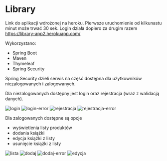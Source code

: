 # Library

Link do aplikacji wdrożonej na heroku. Pierwsze uruchomienie od kilkunastu minut może trwać 30 sek. Login działa dopiero za drugim razem
https://library-app2.herokuapp.com/


Wykorzystano:
- Spring Boot
- Maven
- Thymeleaf
- Spring Security

Spring Security dzieli serwis na część dostępna dla użytkowników niezalogowanych i zalogowanych.

Dla niezalogowanych dostępny jest login oraz rejestracja (wraz z walidacją danych).


![login](https://iili.io/HPk5iX.png)
![login-error](https://iili.io/HPkAxI.png)
![rejestracja](https://iili.io/HPkals.png)
![rejestracja-error](https://iili.io/HPkYfn.png)

Dla zalogowanych dostępne są opcje 
- wyświetlenia listy produktów
- dodania książki
- edycja książki z listy
- usunięcie książki z listy

![lista](https://iili.io/HPkTDN.png)
![dodaj](https://iili.io/HPkCla.png)
![dodaj-error](https://iili.io/HPkxHv.png)
![edycja](https://iili.io/HPkzRR.png)
